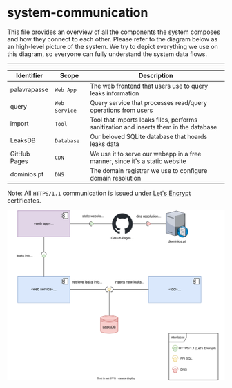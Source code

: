 # system-communication

This file provides an overview of all the components the system composes and how they connect to each other. Please refer to the diagram below as an high-level picture of the system. We try to depict everything we use on this diagram, so everyone can fully understand the system data flows.

---

|Identifier|Scope|Description|
|----------|-----|-----------|
|palavrapasse|`Web App`|The web frontend that users use to query leaks information|
|query|`Web Service`|Query service that processes read/query operations from users|
|import|`Tool`|Tool that imports leaks files, performs sanitization and inserts them in the database|
|LeaksDB|`Database`|Our beloved SQLite database that hoards leaks data|
|GitHub Pages|`CDN`|We use it to serve our webapp in a free manner, since it's a static website|
|dominios.pt|`DNS`|The domain registrar we use to configure domain resolution|

Note: All `HTTPS/1.1` communication is issued under [Let's Encrypt](https://letsencrypt.org/) certificates.

![system communication as UML component diagram](src/003-system-communication.drawio.svg)